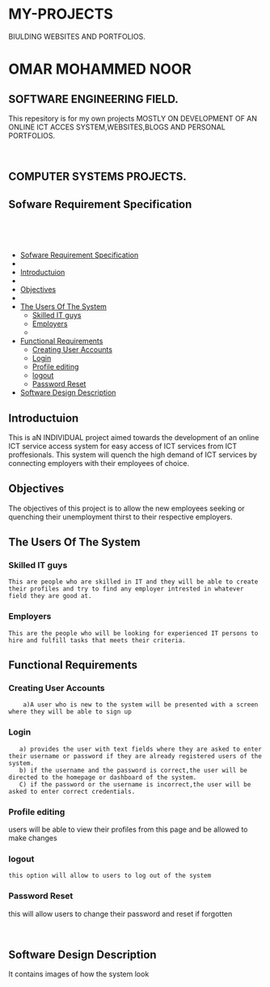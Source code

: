 # MY-PROJECTS
BIULDING WEBSITES AND PORTFOLIOS.

# OMAR MOHAMMED NOOR

## SOFTWARE ENGINEERING FIELD.

This repesitory is for my own projects MOSTLY ON DEVELOPMENT OF AN ONLINE ICT ACCES SYSTEM,WEBSITES,BLOGS AND PERSONAL PORTFOLIOS.

&nbsp;

## COMPUTER SYSTEMS PROJECTS.

## Sofware Requirement Specification

&nbsp;  

&nbsp;  
  - [Sofware Requirement Specification](#sofware-requirement-specification)
  - 
  - [Introductuion](#introductuion)
  - 
  - [Objectives](#objectives)
  - 
  - [The Users Of The System](#the-users-of-the-system)
    - [Skilled IT guys](#skilled-it-guys)
    - [Employers](#employers)
    - 
  - [Functional Requirements](#functional-requirements)
    - [Creating User Accounts](#creating-user-accounts)
    - [Login](#login)
    - [Profile editing](#profile-editing)
    - [logout](#logout)
    - [Password Reset](#password-reset)
  - [Software Design Description](#software-design-description)

## Introductuion

This is aN INDIVIDUAL project aimed towards the development of an online ICT service access system for easy access of ICT services from ICT proffesionals.
This system will quench the high demand of ICT services by connecting employers with their employees of choice.

## Objectives

The objectives of this project is to allow the new employees seeking or quenching their unemployment thirst to their respective employers.

## The Users Of The System

### Skilled IT guys

    This are people who are skilled in IT and they will be able to create their profiles and try to find any employer intrested in whatever field they are good at.

### Employers

    This are the people who will be looking for experienced IT persons to hire and fulfill tasks that meets their criteria.

## Functional Requirements

### Creating User Accounts

        a)A user who is new to the system will be presented with a screen where they will be able to sign up

### Login

       a) provides the user with text fields where they are asked to enter their username or password if they are already registered users of the system.
       b) if the username and the password is correct,the user will be directed to the homepage or dashboard of the system.
       C) if the password or the username is incorrect,the user will be asked to enter correct credentials.

### Profile editing

users will be able to view their profiles from this page and be allowed to make changes

### logout

    this option will allow to users to log out of the system

### Password Reset

this will allow users to change their password and reset if forgotten

&nbsp;

## Software Design Description

It contains images of how the system look
